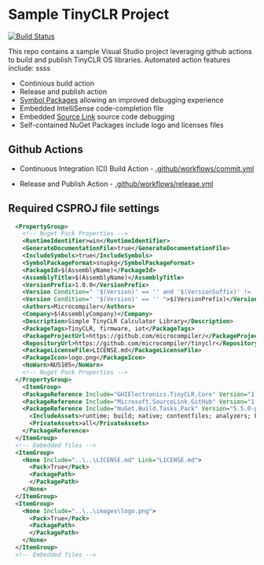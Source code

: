 # Sample TinyCLR Project

[![Build Status](https://img.shields.io/github/workflow/status/microcompiler/tinyclr-github/Build%20CI?style=flat-square)](https://github.com/microcompiler/tinyclr-github/actions)

This repo contains a sample Visual Studio project leveraging github actions to build and publish TinyCLR OS libraries.  Automated action features include:
ssss
* Continious build action
* Release and publish action
* [Symbol Packages](https://docs.microsoft.com/en-us/nuget/create-packages/symbol-packages-snupkg) allowing an improved debugging experience
* Embedded IntelliSense code-completion file
* Embedded [Source Link](https://github.com/dotnet/sourcelink/blob/master/README.md) source code debugging
* Self-contained NuGet Packages include logo and licenses files

## Github Actions

* Continuous Integration (CI) Build Action - [.github/workflows/commit.yml](https://github.com/microcompiler/tinyclr-github/blob/master/.github/workflows/build.yml)

* Release and Publish Action - [.github/workflows/release.yml](https://github.com/microcompiler/tinyclr-github/blob/master/.github/workflows/release.yml)

## Required CSPROJ file settings

```xml
  <PropertyGroup>
    <!-- Nuget Pack Properties -->
    <RuntimeIdentifier>win</RuntimeIdentifier>
    <GenerateDocumentationFile>true</GenerateDocumentationFile>
    <IncludeSymbols>true</IncludeSymbols>
    <SymbolPackageFormat>snupkg</SymbolPackageFormat>
    <PackageId>$(AssemblyName)</PackageId>
    <AssemblyTitle>$(AssemblyName)</AssemblyTitle>
    <VersionPrefix>1.0.0</VersionPrefix>
    <Version Condition=" '$(Version)' == '' and '$(VersionSuffix)' != '' ">$(VersionPrefix)-$(VersionSuffix)</Version>
    <Version Condition=" '$(Version)' == '' ">$(VersionPrefix)</Version>
    <Authors>Microcompiler</Authors>
    <Company>$(AssemblyCompany)</Company>
    <Description>Simple TinyCLR Calculator Library</Description>
    <PackageTags>TinyCLR, firmware, iot</PackageTags>
    <PackageProjectUrl>https://github.com/microcompiler/</PackageProjectUrl>
    <RepositoryUrl>https://github.com/microcompiler/tinyclr</RepositoryUrl>
    <PackageLicenseFile>LICENSE.md</PackageLicenseFile>
    <PackageIcon>logo.png</PackageIcon>
    <NoWarn>NU5105</NoWarn>
    <!-- Nuget Pack Properties -->
  </PropertyGroup>
    <ItemGroup>
    <PackageReference Include="GHIElectronics.TinyCLR.Core" Version="1.0.0" />
    <PackageReference Include="Microsoft.SourceLink.GitHub" Version="1.0.0" PrivateAssets="all" />
    <PackageReference Include="NuGet.Build.Tasks.Pack" Version="5.5.0-preview.1.6319">
      <IncludeAssets>runtime; build; native; contentfiles; analyzers; buildtransitive</IncludeAssets>
      <PrivateAssets>all</PrivateAssets>
    </PackageReference>
  </ItemGroup>
  <!-- Embedded files -->
  <ItemGroup>
    <None Include="..\..\LICENSE.md" Link="LICENSE.md">
      <Pack>True</Pack>
      <PackagePath>
      </PackagePath>
    </None>
  </ItemGroup>
  <ItemGroup>
    <None Include="..\..\images\logo.png">
      <Pack>True</Pack>
      <PackagePath>
      </PackagePath>
    </None>
  </ItemGroup>
  <!-- Embedded files -->
  ```
  